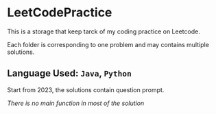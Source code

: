 # LeetCodePractice

This is a storage that keep tarck of my coding practice on Leetcode.

Each folder is corresponding to one problem and may contains multiple solutions.

## Language Used: `Java`, `Python`

Start from 2023, the solutions contain question prompt.

*There is no main function in most of the solution*
